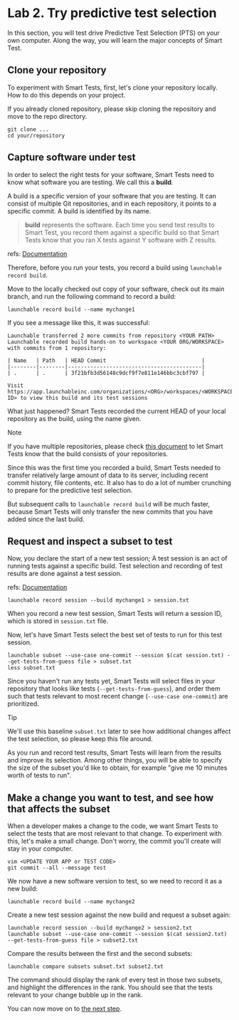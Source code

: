 # Lab 2. Try predictive test selection

In this section, you will test drive Predictive Test Selection (PTS) on your own computer.
Along the way, you will learn the major concepts of Smart Test.

## Clone your repository
To experiment with Smart Tests, first, let's clone your repository locally.
How to do this depends on your project.

If you already cloned repository, please skip cloning the repository and move to the repo directory.

```
git clone ...
cd your/repository
```

## Capture software under test

In order to select the right tests for your software, Smart Tests need to know what software you are testing. We call this a **build**.

A build is a specific version of your software that you are testing. It can consist of multiple Git repositories, and in each repository, it points to a specific commit. A build is identified by its name.

> **build** represents the software. Each time you send test results to Smart Test, you record them against a specific build so that Smart Tests know that you ran X tests against Y software with Z results.

refs: [Documentation](https://www.launchableinc.com/docs/concepts/build/)

Therefore, before you run your tests, you record a build using `launchable record build`.

Move to the locally checked out copy of your software, check out its main branch,
and run the following command to record a build:
```
launchable record build --name mychange1
```
If you see a message like this, it was successful:

```
Launchable transferred 2 more commits from repository <YOUR PATH>
Launchable recorded build hands-on to workspace <YOUR ORG/WORKSPACE> with commits from 1 repository:

| Name   | Path   | HEAD Commit                              |
|--------|--------|------------------------------------------|
| .      | .      | 3f21bfb3d56148c9dcf9f7e811e146bbc3cbf797 |

Visit https://app.launchableinc.com/organizations/<ORG>/workspaces/<WORKSPACE>/data/builds/<BUILD ID> to view this build and its test sessions
```

What just happened? Smart Tests recorded the current HEAD of your local repository as the build,
using the name given.

>[!NOTE]
> If you have multiple repositories, please check [this document](https://www.launchableinc.com/docs/sending-data-to-launchable/using-the-launchable-cli/recording-builds-with-the-launchable-cli/recording-builds-from-multiple-repositories/) to let Smart Tests know that the build consists of your repositories.


Since this was the first time you recorded a build, Smart Tests needed to transfer relatively
large amount of data to its server, including recent commit history, file contents, etc. It
also has to do a lot of number crunching to prepare for the predictive test selection.

But subsequent calls to `launchable record build` will be much faster, because Smart Tests will only transfer the new commits that you have added since the last build.

## Request and inspect a subset to test
Now, you declare the start of a new test session; A test session is an act of running tests against a specific build. Test selection and recording of test results are done against a test session.

 refs: [Documentation](https://www.launchableinc.com/docs/concepts/test-session/)

 ```
 launchable record session --build mychange1 > session.txt
 ```

When you record a new test session, Smart Tests will return a session ID, which is stored in `session.txt` file.

Now, let's have Smart Tests select the best set of tests to run for this test session.

 ```
 launchable subset --use-case one-commit --session $(cat session.txt) --get-tests-from-guess file > subset.txt
 less subset.txt
```

Since you haven't run any tests yet, Smart Tests will select files in your repository
that looks like tests (`--get-tests-from-guess`), and order them such that tests relevant to most recent change (`--use-case one-commit`) are prioritized.

> [!TIP]
> We'll use this baseline `subset.txt` later to see how additional changes affect the test selection,
> so please keep this file around.


As you run and record test results, Smart Tests will learn from the results and improve its selection.
Among other things, you will be able to specify the size of the subset you'd like to obtain, for example
"give me 10 minutes worth of tests to run".



## Make a change you want to test, and see how that affects the subset
When a developer makes a change to the code, we want Smart Tests to select the tests that
are most relevant to that change. To experiment with this, let's make a small change.
Don't worry, the commit you'll create will stay in your computer.

```
vim <UPDATE YOUR APP or TEST CODE>
git commit --all --message test
```

We now have a new software version to test, so we need to record it as a new build:

```
launchable record build --name mychange2
```

Create a new test session against the new build and request a subset again:

```
launchable record session --build mychange2 > session2.txt
launchable subset --use-case one-commit --session $(cat session2.txt) --get-tests-from-guess file > subset2.txt
```

Compare the results between the first and the second subsets:

```
launchable compare subsets subset.txt subset2.txt
```

The command should display the rank of every test in those two subsets, and highlight the differences in the rank.
You should see that the tests relevant to your change bubble up in the rank.


You can now move on to [the next step](HANDSON3.md).
